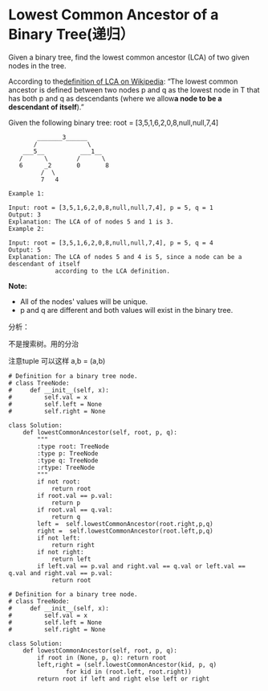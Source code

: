 # Lowest Common Ancestor of a Binary Tree\(递归）

Given a binary tree, find the lowest common ancestor \(LCA\) of two given nodes in the tree.

According to the[definition of LCA on Wikipedia](https://en.wikipedia.org/wiki/Lowest_common_ancestor): “The lowest common ancestor is defined between two nodes p and q as the lowest node in T that has both p and q as descendants \(where we allow**a node to be a descendant of itself**\).”

Given the following binary tree: root = \[3,5,1,6,2,0,8,null,null,7,4\]

```text
        _______3______
       /              \
    ___5__          ___1__
   /      \        /      \
   6      _2       0       8
         /  \
         7   4
```

```text
Example 1:

Input: root = [3,5,1,6,2,0,8,null,null,7,4], p = 5, q = 1
Output: 3
Explanation: The LCA of of nodes 5 and 1 is 3.
Example 2:

Input: root = [3,5,1,6,2,0,8,null,null,7,4], p = 5, q = 4
Output: 5
Explanation: The LCA of nodes 5 and 4 is 5, since a node can be a descendant of itself
             according to the LCA definition.
```

**Note:**

* All of the nodes' values will be unique.
* p and q are different and both values will exist in the binary tree.

分析：

不是搜索树。用的分治

注意tuple 可以这样 a,b = \(a,b\)

```text
# Definition for a binary tree node.
# class TreeNode:
#     def __init__(self, x):
#         self.val = x
#         self.left = None
#         self.right = None

class Solution:
    def lowestCommonAncestor(self, root, p, q):
        """
        :type root: TreeNode
        :type p: TreeNode
        :type q: TreeNode
        :rtype: TreeNode
        """
        if not root:
            return root
        if root.val == p.val:
            return p
        if root.val == q.val:
            return q
        left =  self.lowestCommonAncestor(root.right,p,q)
        right =  self.lowestCommonAncestor(root.left,p,q)
        if not left:
            return right
        if not right:
            return left
        if left.val == p.val and right.val == q.val or left.val == q.val and right.val == p.val:
            return root
```

```text
# Definition for a binary tree node.
# class TreeNode:
#     def __init__(self, x):
#         self.val = x
#         self.left = None
#         self.right = None

class Solution:
    def lowestCommonAncestor(self, root, p, q):
        if root in (None, p, q): return root
        left,right = (self.lowestCommonAncestor(kid, p, q)
                for kid in (root.left, root.right))
        return root if left and right else left or right
```

